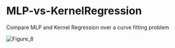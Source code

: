 # MLP-vs-KernelRegression
Compare MLP and Kernel Regression over a curve fitting problem

![Figure_8](https://user-images.githubusercontent.com/109001290/229500947-362eb2c5-9d25-4ae7-8747-e6f6ccfdd23e.png)
